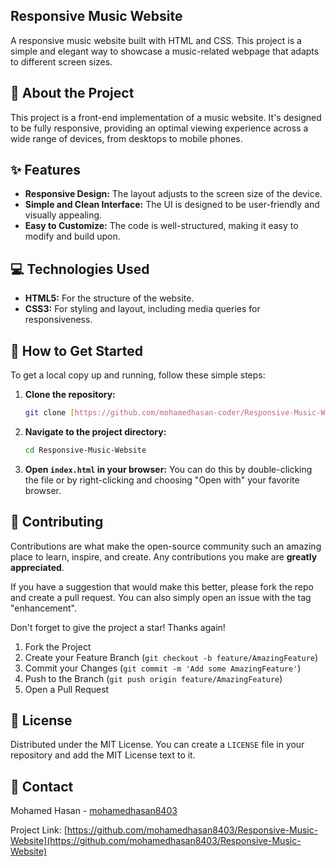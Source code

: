 ## Responsive Music Website
 
A responsive music website built with HTML and CSS. This project is a simple and elegant way to showcase a music-related webpage that adapts to different screen sizes.
  
## 🎵 About the Project

This project is a front-end implementation of a music website. It's designed to be fully responsive, providing an optimal viewing experience across a wide range of devices, from desktops to mobile phones.

## ✨ Features

* **Responsive Design:** The layout adjusts to the screen size of the device.
* **Simple and Clean Interface:** The UI is designed to be user-friendly and visually appealing.
* **Easy to Customize:** The code is well-structured, making it easy to modify and build upon.

## 💻 Technologies Used

* **HTML5:** For the structure of the website.
* **CSS3:** For styling and layout, including media queries for responsiveness.

## 🚀 How to Get Started

To get a local copy up and running, follow these simple steps:

1.  **Clone the repository:**
    ```sh
    git clone [https://github.com/mohamedhasan-coder/Responsive-Music-Website.git](https://github.com/mohamedhasan8403/Responsive-Music-Website.git)
    ```
2.  **Navigate to the project directory:**
    ```sh
    cd Responsive-Music-Website
    ```
3.  **Open `index.html` in your browser:**
    You can do this by double-clicking the file or by right-clicking and choosing "Open with" your favorite browser.

## 🤝 Contributing

Contributions are what make the open-source community such an amazing place to learn, inspire, and create. Any contributions you make are **greatly appreciated**.

If you have a suggestion that would make this better, please fork the repo and create a pull request. You can also simply open an issue with the tag "enhancement".

Don't forget to give the project a star! Thanks again!

1.  Fork the Project
2.  Create your Feature Branch (`git checkout -b feature/AmazingFeature`)
3.  Commit your Changes (`git commit -m 'Add some AmazingFeature'`)
4.  Push to the Branch (`git push origin feature/AmazingFeature`)
5.  Open a Pull Request

## 📝 License

Distributed under the MIT License. You can create a `LICENSE` file in your repository and add the MIT License text to it.

## 📧 Contact

Mohamed Hasan - [mohamedhasan8403](https://github.com/mohamedhasan8403)

Project Link: [https://github.com/mohamedhasan8403/Responsive-Music-Website](https://github.com/mohamedhasan8403/Responsive-Music-Website)
